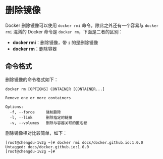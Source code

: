 # 删除镜像

Docker 删除镜像可以使用 `docker rmi` 命令。除此之外还有一个容易与 `docker rmi` 混淆的 Docker 命令是 `docker rm`，下面是二者的区别：

* **docker rmi**：删除镜像，带 `i` 的是删除镜像
* **docker rm**：删除容器

## 命令格式

删除镜像的命令格式如下：

```text
docker rm [OPTIONS] CONTAINER [CONTAINER...]

Remove one or more containers

Options:
  -f, --force     强制删除
  -l, --link      删除指定的链接
  -v, --volumes   删除与容器关联的匿名卷
```

删除镜像相对比较简单，如下：

```text
[root@chengdu-1v2g ~]# docker rmi docs/docker.github.io:1.0.0
Untagged: docs/docker.github.io:1.0.0
[root@chengdu-1v2g ~]# 
```

